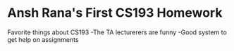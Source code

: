 # Ansh Rana's First CS193 Homework
Favorite things about CS193
-The TA lecturerers are funny
-Good system to get help on assignments
